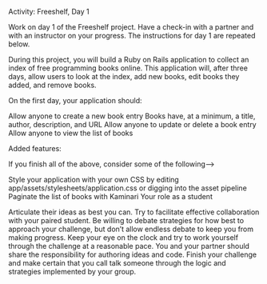 Activity: Freeshelf, Day 1

Work on day 1 of the Freeshelf project. Have a check-in with a partner and with an instructor on your progress. The instructions for day 1 are repeated below.

During this project, you will build a Ruby on Rails application to collect an index of free programming books online. This application will, after three days, allow users to look at the index, add new books, edit books they added, and remove books.

On the first day, your application should:

Allow anyone to create a new book entry
Books have, at a minimum, a title, author, description, and URL
Allow anyone to update or delete a book entry
Allow anyone to view the list of books

Added features:

If you finish all of the above, consider some of the following-->

Style your application with your own CSS by editing app/assets/stylesheets/application.css or digging into the asset pipeline
Paginate the list of books with Kaminari
Your role as a student

Articulate their ideas as best you can. Try to facilitate effective collaboration with your paired student. Be willing to debate strategies for how best to approach your challenge, but don’t allow endless debate to keep you from making progress. Keep your eye on the clock and try to work yourself through the challenge at a reasonable pace. You and your partner should share the responsibility for authoring ideas and code. Finish your challenge and make certain that you call talk someone through the logic and strategies implemented by your group.
